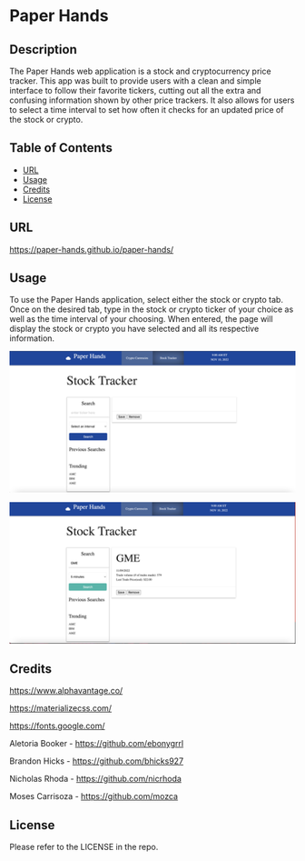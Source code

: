 # Paper Hands

## Description

The Paper Hands web application is a stock and cryptocurrency price tracker. This app was built to provide users with a clean and simple interface to follow their favorite tickers, cutting out all the extra and confusing information shown by other price trackers. It also allows for users to select a time interval to set how often it checks for an updated price of the stock or crypto.


## Table of Contents 

- [URL](#url)
- [Usage](#usage)
- [Credits](#credits)
- [License](#license)




## URL
https://paper-hands.github.io/paper-hands/


## Usage

To use the Paper Hands application, select either the stock or crypto tab. Once on the desired tab, type in the stock or crypto ticker of your choice as well as the time interval of your choosing. When entered, the page will display the stock or crypto you have selected and all its respective information. 

![sreenshot of starting page](/assets/images/screenshot1.png)
    
![screenshot page populated with stock data](/assets/images/screenshot2.png)


## Credits
https://www.alphavantage.co/

https://materializecss.com/

https://fonts.google.com/

Aletoria Booker - https://github.com/ebonygrrl

Brandon Hicks - https://github.com/bhicks927

Nicholas Rhoda - https://github.com/nicrhoda

Moses Carrisoza - https://github.com/mozca


## License

Please refer to the LICENSE in the repo.
